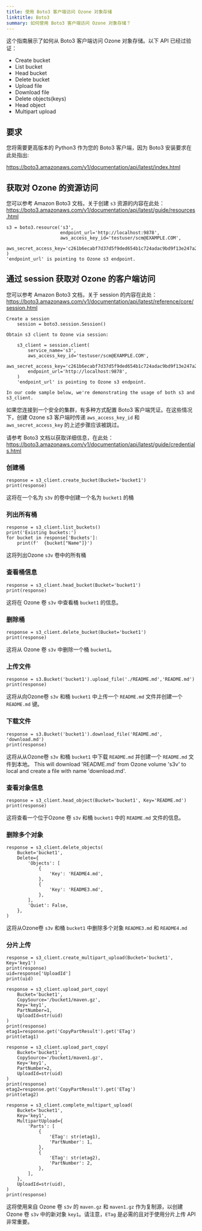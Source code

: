 ```yaml
---
title: 使用 Boto3 客户端访问 Ozone 对象存储
linktitle: Boto3
summary: 如何使用 Boto3 客户端访问 Ozone 对象存储？
---
```

<!---
  Licensed to the Apache Software Foundation (ASF) under one or more
  contributor license agreements.  See the NOTICE file distributed with
  this work for additional information regarding copyright ownership.
  The ASF licenses this file to You under the Apache License, Version 2.0
  (the "License"); you may not use this file except in compliance with
  the License.  You may obtain a copy of the License at

      http://www.apache.org/licenses/LICENSE-2.0

  Unless required by applicable law or agreed to in writing, software
  distributed under the License is distributed on an "AS IS" BASIS,
  WITHOUT WARRANTIES OR CONDITIONS OF ANY KIND, either express or implied.
  See the License for the specific language governing permissions and
  limitations under the License.
-->

这个指南展示了如何从 Boto3 客户端访问 Ozone 对象存储。以下 API 已经过验证：

- Create bucket
- List bucket
- Head bucket
- Delete bucket
- Upload file
- Download file
- Delete objects(keys)
- Head object
- Multipart upload


## 要求

您将需要更高版本的 Python3 作为您的 Boto3 客户端，因为 Boto3 安装要求在此处指出:

https://boto3.amazonaws.com/v1/documentation/api/latest/index.html

## 获取对 Ozone 的资源访问
您可以参考 Amazon Boto3 文档，关于创建 `s3` 资源的内容在此处：
https://boto3.amazonaws.com/v1/documentation/api/latest/guide/resources.html

    s3 = boto3.resource('s3',
                        endpoint_url='http://localhost:9878',
                        aws_access_key_id='testuser/scm@EXAMPLE.COM',
                        aws_secret_access_key='c261b6ecabf7d37d5f9ded654b1c724adac9bd9f13e247a235e567e8296d2999'
    )    
    'endpoint_url' is pointing to Ozone s3 endpoint.


## 通过 session 获取对 Ozone 的客户端访问
您可以参考 Amazon Boto3 文档，关于 session 的内容在此处：
https://boto3.amazonaws.com/v1/documentation/api/latest/reference/core/session.html

    Create a session
        session = boto3.session.Session()

    Obtain s3 client to Ozone via session:

        s3_client = session.client(
            service_name='s3',
            aws_access_key_id='testuser/scm@EXAMPLE.COM',
            aws_secret_access_key='c261b6ecabf7d37d5f9ded654b1c724adac9bd9f13e247a235e567e8296d2999',
            endpoint_url='http://localhost:9878',
        )
        'endpoint_url' is pointing to Ozone s3 endpoint.

    In our code sample below, we're demonstrating the usage of both s3 and s3_client.
如果您连接到一个安全的集群，有多种方式配置 Boto3 客户端凭证。在这些情况下，创建 Ozone s3 客户端时传递 `aws_access_key_id` 和 `aws_secret_access_key` 的上述步骤应该被跳过。

请参考 Boto3 文档以获取详细信息，在此处：
https://boto3.amazonaws.com/v1/documentation/api/latest/guide/credentials.html


### 创建桶
    response = s3_client.create_bucket(Bucket='bucket1')
    print(response)

这将在一个名为 `s3v` 的卷中创建一个名为 `bucket1` 的桶

### 列出所有桶
    response = s3_client.list_buckets()
    print('Existing buckets:')
    for bucket in response['Buckets']:
        print(f'  {bucket["Name"]}')

这将列出Ozone `s3v` 卷中的所有桶

### 查看桶信息
    response = s3_client.head_bucket(Bucket='bucket1')
    print(response)

这将在 Ozone 卷 `s3v` 中查看桶 `bucket1` 的信息。

### 删除桶
    response = s3_client.delete_bucket(Bucket='bucket1')
    print(response)

这将从 Ozone 卷 `s3v` 中删除一个桶 `bucket1`。

### 上传文件
    response = s3.Bucket('bucket1').upload_file('./README.md','README.md')
    print(response)

这将从向Ozone卷 `s3v` 和桶 `bucket1` 中上传一个 `README.md` 文件并创建一个 `README.md` 键。

### 下载文件
    response = s3.Bucket('bucket1').download_file('README.md', 'download.md')
    print(response)

这将从从Ozone卷 `s3v` 和桶 `bucket1` 中下载 `README.md` 并创建一个 `README.md` 文件到本地。
This will download 'README.md' from Ozone volume 's3v' to local and create a file with name 'download.md'.

### 查看对象信息
    response = s3_client.head_object(Bucket='bucket1', Key='README.md')
    print(response)

这将查看一个位于Ozone 卷 `s3v` 和桶 `bucket1` 中的 `README.md` 文件的信息。

### 删除多个对象
    response = s3_client.delete_objects(
        Bucket='bucket1',
        Delete={
            'Objects': [
                {
                    'Key': 'README4.md',
                },
                {
                    'Key': 'README3.md',
                },
            ],
            'Quiet': False,
        },
    )

这将从Ozone卷 `s3v` 和桶 `bucket1` 中删除多个对象 `README3.md` 和 `README4.md`

### 分片上传
    response = s3_client.create_multipart_upload(Bucket='bucket1', Key='key1')
    print(response)
    uid=response['UploadId']
    print(uid)

    response = s3_client.upload_part_copy(
        Bucket='bucket1',
        CopySource='/bucket1/maven.gz',
        Key='key1',
        PartNumber=1,
        UploadId=str(uid)
    )
    print(response)
    etag1=response.get('CopyPartResult').get('ETag')
    print(etag1)

    response = s3_client.upload_part_copy(
        Bucket='bucket1',
        CopySource='/bucket1/maven1.gz',
        Key='key1',
        PartNumber=2,
        UploadId=str(uid)
    )
    print(response)
    etag2=response.get('CopyPartResult').get('ETag')
    print(etag2)

    response = s3_client.complete_multipart_upload(
        Bucket='bucket1',
        Key='key1',
        MultipartUpload={
            'Parts': [
                {
                    'ETag': str(etag1),
                    'PartNumber': 1,
                },
                {
                    'ETag': str(etag2),
                    'PartNumber': 2,
                },
            ],
        },
        UploadId=str(uid),
    )
    print(response)

这将使用来自 Ozone 卷 `s3v` 的 `maven.gz` 和 `maven1.gz` 作为复制源，以创建 Ozone 卷 `s3v` 中的新对象 `key1`。请注意，`ETag` 是必需的且对于使用分片上传 API 非常重要。
